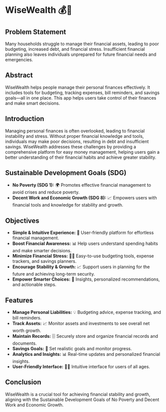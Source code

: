 # WiseWealth 💰📲

## Problem Statement
Many households struggle to manage their financial assets, leading to poor budgeting, increased debt, and financial stress. Insufficient financial planning also leaves individuals unprepared for future financial needs and emergencies.

## Abstract
WiseWealth helps people manage their personal finances effectively. It includes tools for budgeting, tracking expenses, bill reminders, and savings goals—all in one place. This app helps users take control of their finances and make smart decisions.

## Introduction
Managing personal finances is often overlooked, leading to financial instability and stress. Without proper financial knowledge and tools, individuals may make poor decisions, resulting in debt and insufficient savings. WiseWealth addresses these challenges by providing a comprehensive platform for easy money management, helping users gain a better understanding of their financial habits and achieve greater stability.

## Sustainable Development Goals (SDG)
- **No Poverty (SDG 1):** 🌍 Promotes effective financial management to avoid crises and reduce poverty.
- **Decent Work and Economic Growth (SDG 8):** 📈 Empowers users with financial tools and knowledge for stability and growth.

## Objectives
- **Simple & Intuitive Experience:** 👶 User-friendly platform for effortless financial management.
- **Boost Financial Awareness:** 📊 Help users understand spending habits and make smarter decisions.
- **Minimize Financial Stress:** 🧘‍♂️ Easy-to-use budgeting tools, expense trackers, and savings planners.
- **Encourage Stability & Growth:** 📈 Support users in planning for the future and achieving long-term security.
- **Empower Smarter Choices:** 🧠 Insights, personalized recommendations, and actionable steps.

## Features
- **Manage Personal Liabilities:** 💡 Budgeting advice, expense tracking, and bill reminders.
- **Track Assets:** 📈 Monitor assets and investments to see overall net worth growth.
- **Maintain Records:** 🗄️ Securely store and organize financial records and documents.
- **Savings Goals:** 🎯 Set realistic goals and monitor progress.
- **Analytics and Insights:** 📊 Real-time updates and personalized financial insights.
- **User-Friendly Interface:** 👩‍💻 Intuitive interface for users of all ages.

## Conclusion
WiseWealth is a crucial tool for achieving financial stability and growth, aligning with the Sustainable Development Goals of No Poverty and Decent Work and Economic Growth.
